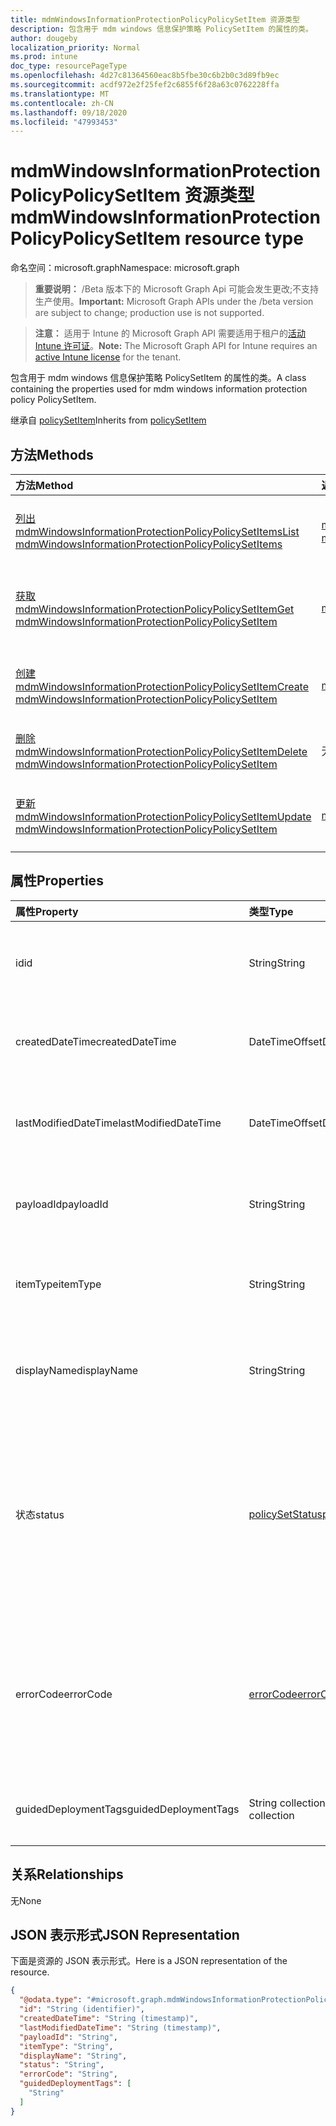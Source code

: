 ```yaml
---
title: mdmWindowsInformationProtectionPolicyPolicySetItem 资源类型
description: 包含用于 mdm windows 信息保护策略 PolicySetItem 的属性的类。
author: dougeby
localization_priority: Normal
ms.prod: intune
doc_type: resourcePageType
ms.openlocfilehash: 4d27c81364560eac8b5fbe30c6b2b0c3d89fb9ec
ms.sourcegitcommit: acdf972e2f25fef2c6855f6f28a63c0762228ffa
ms.translationtype: MT
ms.contentlocale: zh-CN
ms.lasthandoff: 09/18/2020
ms.locfileid: "47993453"
---
```

# <a name="mdmwindowsinformationprotectionpolicypolicysetitem-resource-type"></a><span data-ttu-id="4eb86-103">mdmWindowsInformationProtectionPolicyPolicySetItem 资源类型</span><span class="sxs-lookup"><span data-stu-id="4eb86-103">mdmWindowsInformationProtectionPolicyPolicySetItem resource type</span></span>

<span data-ttu-id="4eb86-104">命名空间：microsoft.graph</span><span class="sxs-lookup"><span data-stu-id="4eb86-104">Namespace: microsoft.graph</span></span>

> <span data-ttu-id="4eb86-105">**重要说明：** /Beta 版本下的 Microsoft Graph Api 可能会发生更改;不支持生产使用。</span><span class="sxs-lookup"><span data-stu-id="4eb86-105">**Important:** Microsoft Graph APIs under the /beta version are subject to change; production use is not supported.</span></span>

> <span data-ttu-id="4eb86-106">**注意：** 适用于 Intune 的 Microsoft Graph API 需要适用于租户的[活动 Intune 许可证](https://go.microsoft.com/fwlink/?linkid=839381)。</span><span class="sxs-lookup"><span data-stu-id="4eb86-106">**Note:** The Microsoft Graph API for Intune requires an [active Intune license](https://go.microsoft.com/fwlink/?linkid=839381) for the tenant.</span></span>

<span data-ttu-id="4eb86-107">包含用于 mdm windows 信息保护策略 PolicySetItem 的属性的类。</span><span class="sxs-lookup"><span data-stu-id="4eb86-107">A class containing the properties used for mdm windows information protection policy PolicySetItem.</span></span>


<span data-ttu-id="4eb86-108">继承自 [policySetItem](../resources/intune-policyset-policysetitem.md)</span><span class="sxs-lookup"><span data-stu-id="4eb86-108">Inherits from [policySetItem](../resources/intune-policyset-policysetitem.md)</span></span>

## <a name="methods"></a><span data-ttu-id="4eb86-109">方法</span><span class="sxs-lookup"><span data-stu-id="4eb86-109">Methods</span></span>
|<span data-ttu-id="4eb86-110">方法</span><span class="sxs-lookup"><span data-stu-id="4eb86-110">Method</span></span>|<span data-ttu-id="4eb86-111">返回类型</span><span class="sxs-lookup"><span data-stu-id="4eb86-111">Return Type</span></span>|<span data-ttu-id="4eb86-112">说明</span><span class="sxs-lookup"><span data-stu-id="4eb86-112">Description</span></span>|
|:---|:---|:---|
|[<span data-ttu-id="4eb86-113">列出 mdmWindowsInformationProtectionPolicyPolicySetItems</span><span class="sxs-lookup"><span data-stu-id="4eb86-113">List mdmWindowsInformationProtectionPolicyPolicySetItems</span></span>](../api/intune-policyset-mdmwindowsinformationprotectionpolicypolicysetitem-list.md)|<span data-ttu-id="4eb86-114">[mdmWindowsInformationProtectionPolicyPolicySetItem](../resources/intune-policyset-mdmwindowsinformationprotectionpolicypolicysetitem.md) 集合</span><span class="sxs-lookup"><span data-stu-id="4eb86-114">[mdmWindowsInformationProtectionPolicyPolicySetItem](../resources/intune-policyset-mdmwindowsinformationprotectionpolicypolicysetitem.md) collection</span></span>|<span data-ttu-id="4eb86-115">列出 [mdmWindowsInformationProtectionPolicyPolicySetItem](../resources/intune-policyset-mdmwindowsinformationprotectionpolicypolicysetitem.md) 对象的属性和关系。</span><span class="sxs-lookup"><span data-stu-id="4eb86-115">List properties and relationships of the [mdmWindowsInformationProtectionPolicyPolicySetItem](../resources/intune-policyset-mdmwindowsinformationprotectionpolicypolicysetitem.md) objects.</span></span>|
|[<span data-ttu-id="4eb86-116">获取 mdmWindowsInformationProtectionPolicyPolicySetItem</span><span class="sxs-lookup"><span data-stu-id="4eb86-116">Get mdmWindowsInformationProtectionPolicyPolicySetItem</span></span>](../api/intune-policyset-mdmwindowsinformationprotectionpolicypolicysetitem-get.md)|[<span data-ttu-id="4eb86-117">mdmWindowsInformationProtectionPolicyPolicySetItem</span><span class="sxs-lookup"><span data-stu-id="4eb86-117">mdmWindowsInformationProtectionPolicyPolicySetItem</span></span>](../resources/intune-policyset-mdmwindowsinformationprotectionpolicypolicysetitem.md)|<span data-ttu-id="4eb86-118">读取 [mdmWindowsInformationProtectionPolicyPolicySetItem](../resources/intune-policyset-mdmwindowsinformationprotectionpolicypolicysetitem.md) 对象的属性和关系。</span><span class="sxs-lookup"><span data-stu-id="4eb86-118">Read properties and relationships of the [mdmWindowsInformationProtectionPolicyPolicySetItem](../resources/intune-policyset-mdmwindowsinformationprotectionpolicypolicysetitem.md) object.</span></span>|
|[<span data-ttu-id="4eb86-119">创建 mdmWindowsInformationProtectionPolicyPolicySetItem</span><span class="sxs-lookup"><span data-stu-id="4eb86-119">Create mdmWindowsInformationProtectionPolicyPolicySetItem</span></span>](../api/intune-policyset-mdmwindowsinformationprotectionpolicypolicysetitem-create.md)|[<span data-ttu-id="4eb86-120">mdmWindowsInformationProtectionPolicyPolicySetItem</span><span class="sxs-lookup"><span data-stu-id="4eb86-120">mdmWindowsInformationProtectionPolicyPolicySetItem</span></span>](../resources/intune-policyset-mdmwindowsinformationprotectionpolicypolicysetitem.md)|<span data-ttu-id="4eb86-121">创建新的 [mdmWindowsInformationProtectionPolicyPolicySetItem](../resources/intune-policyset-mdmwindowsinformationprotectionpolicypolicysetitem.md) 对象。</span><span class="sxs-lookup"><span data-stu-id="4eb86-121">Create a new [mdmWindowsInformationProtectionPolicyPolicySetItem](../resources/intune-policyset-mdmwindowsinformationprotectionpolicypolicysetitem.md) object.</span></span>|
|[<span data-ttu-id="4eb86-122">删除 mdmWindowsInformationProtectionPolicyPolicySetItem</span><span class="sxs-lookup"><span data-stu-id="4eb86-122">Delete mdmWindowsInformationProtectionPolicyPolicySetItem</span></span>](../api/intune-policyset-mdmwindowsinformationprotectionpolicypolicysetitem-delete.md)|<span data-ttu-id="4eb86-123">无</span><span class="sxs-lookup"><span data-stu-id="4eb86-123">None</span></span>|<span data-ttu-id="4eb86-124">删除 [mdmWindowsInformationProtectionPolicyPolicySetItem](../resources/intune-policyset-mdmwindowsinformationprotectionpolicypolicysetitem.md)。</span><span class="sxs-lookup"><span data-stu-id="4eb86-124">Deletes a [mdmWindowsInformationProtectionPolicyPolicySetItem](../resources/intune-policyset-mdmwindowsinformationprotectionpolicypolicysetitem.md).</span></span>|
|[<span data-ttu-id="4eb86-125">更新 mdmWindowsInformationProtectionPolicyPolicySetItem</span><span class="sxs-lookup"><span data-stu-id="4eb86-125">Update mdmWindowsInformationProtectionPolicyPolicySetItem</span></span>](../api/intune-policyset-mdmwindowsinformationprotectionpolicypolicysetitem-update.md)|[<span data-ttu-id="4eb86-126">mdmWindowsInformationProtectionPolicyPolicySetItem</span><span class="sxs-lookup"><span data-stu-id="4eb86-126">mdmWindowsInformationProtectionPolicyPolicySetItem</span></span>](../resources/intune-policyset-mdmwindowsinformationprotectionpolicypolicysetitem.md)|<span data-ttu-id="4eb86-127">更新 [mdmWindowsInformationProtectionPolicyPolicySetItem](../resources/intune-policyset-mdmwindowsinformationprotectionpolicypolicysetitem.md) 对象的属性。</span><span class="sxs-lookup"><span data-stu-id="4eb86-127">Update the properties of a [mdmWindowsInformationProtectionPolicyPolicySetItem](../resources/intune-policyset-mdmwindowsinformationprotectionpolicypolicysetitem.md) object.</span></span>|

## <a name="properties"></a><span data-ttu-id="4eb86-128">属性</span><span class="sxs-lookup"><span data-stu-id="4eb86-128">Properties</span></span>
|<span data-ttu-id="4eb86-129">属性</span><span class="sxs-lookup"><span data-stu-id="4eb86-129">Property</span></span>|<span data-ttu-id="4eb86-130">类型</span><span class="sxs-lookup"><span data-stu-id="4eb86-130">Type</span></span>|<span data-ttu-id="4eb86-131">说明</span><span class="sxs-lookup"><span data-stu-id="4eb86-131">Description</span></span>|
|:---|:---|:---|
|<span data-ttu-id="4eb86-132">id</span><span class="sxs-lookup"><span data-stu-id="4eb86-132">id</span></span>|<span data-ttu-id="4eb86-133">String</span><span class="sxs-lookup"><span data-stu-id="4eb86-133">String</span></span>|<span data-ttu-id="4eb86-134">MobileAppPolicySetItem 的键。</span><span class="sxs-lookup"><span data-stu-id="4eb86-134">Key of the MobileAppPolicySetItem.</span></span> <span data-ttu-id="4eb86-135">继承自 [policySetItem](../resources/intune-policyset-policysetitem.md)</span><span class="sxs-lookup"><span data-stu-id="4eb86-135">Inherited from [policySetItem](../resources/intune-policyset-policysetitem.md)</span></span>|
|<span data-ttu-id="4eb86-136">createdDateTime</span><span class="sxs-lookup"><span data-stu-id="4eb86-136">createdDateTime</span></span>|<span data-ttu-id="4eb86-137">DateTimeOffset</span><span class="sxs-lookup"><span data-stu-id="4eb86-137">DateTimeOffset</span></span>|<span data-ttu-id="4eb86-138">PolicySetItem 的创建时间。</span><span class="sxs-lookup"><span data-stu-id="4eb86-138">Creation time of the PolicySetItem.</span></span> <span data-ttu-id="4eb86-139">继承自 [policySetItem](../resources/intune-policyset-policysetitem.md)</span><span class="sxs-lookup"><span data-stu-id="4eb86-139">Inherited from [policySetItem](../resources/intune-policyset-policysetitem.md)</span></span>|
|<span data-ttu-id="4eb86-140">lastModifiedDateTime</span><span class="sxs-lookup"><span data-stu-id="4eb86-140">lastModifiedDateTime</span></span>|<span data-ttu-id="4eb86-141">DateTimeOffset</span><span class="sxs-lookup"><span data-stu-id="4eb86-141">DateTimeOffset</span></span>|<span data-ttu-id="4eb86-142">PolicySetItem 的上次修改时间。</span><span class="sxs-lookup"><span data-stu-id="4eb86-142">Last modified time of the PolicySetItem.</span></span> <span data-ttu-id="4eb86-143">继承自 [policySetItem](../resources/intune-policyset-policysetitem.md)</span><span class="sxs-lookup"><span data-stu-id="4eb86-143">Inherited from [policySetItem](../resources/intune-policyset-policysetitem.md)</span></span>|
|<span data-ttu-id="4eb86-144">payloadId</span><span class="sxs-lookup"><span data-stu-id="4eb86-144">payloadId</span></span>|<span data-ttu-id="4eb86-145">String</span><span class="sxs-lookup"><span data-stu-id="4eb86-145">String</span></span>|<span data-ttu-id="4eb86-146">PolicySetItem 的 PayloadId。</span><span class="sxs-lookup"><span data-stu-id="4eb86-146">PayloadId of the PolicySetItem.</span></span> <span data-ttu-id="4eb86-147">继承自 [policySetItem](../resources/intune-policyset-policysetitem.md)</span><span class="sxs-lookup"><span data-stu-id="4eb86-147">Inherited from [policySetItem](../resources/intune-policyset-policysetitem.md)</span></span>|
|<span data-ttu-id="4eb86-148">itemType</span><span class="sxs-lookup"><span data-stu-id="4eb86-148">itemType</span></span>|<span data-ttu-id="4eb86-149">String</span><span class="sxs-lookup"><span data-stu-id="4eb86-149">String</span></span>|<span data-ttu-id="4eb86-150">PolicySetItem 的 policySetType。</span><span class="sxs-lookup"><span data-stu-id="4eb86-150">policySetType of the PolicySetItem.</span></span> <span data-ttu-id="4eb86-151">继承自 [policySetItem](../resources/intune-policyset-policysetitem.md)</span><span class="sxs-lookup"><span data-stu-id="4eb86-151">Inherited from [policySetItem](../resources/intune-policyset-policysetitem.md)</span></span>|
|<span data-ttu-id="4eb86-152">displayName</span><span class="sxs-lookup"><span data-stu-id="4eb86-152">displayName</span></span>|<span data-ttu-id="4eb86-153">String</span><span class="sxs-lookup"><span data-stu-id="4eb86-153">String</span></span>|<span data-ttu-id="4eb86-154">PolicySetItem 的 DisplayName。</span><span class="sxs-lookup"><span data-stu-id="4eb86-154">DisplayName of the PolicySetItem.</span></span> <span data-ttu-id="4eb86-155">继承自 [policySetItem](../resources/intune-policyset-policysetitem.md)</span><span class="sxs-lookup"><span data-stu-id="4eb86-155">Inherited from [policySetItem](../resources/intune-policyset-policysetitem.md)</span></span>|
|<span data-ttu-id="4eb86-156">状态</span><span class="sxs-lookup"><span data-stu-id="4eb86-156">status</span></span>|[<span data-ttu-id="4eb86-157">policySetStatus</span><span class="sxs-lookup"><span data-stu-id="4eb86-157">policySetStatus</span></span>](../resources/intune-policyset-policysetstatus.md)|<span data-ttu-id="4eb86-158">PolicySetItem 的状态。</span><span class="sxs-lookup"><span data-stu-id="4eb86-158">Status of the PolicySetItem.</span></span> <span data-ttu-id="4eb86-159">继承自 [policySetItem](../resources/intune-policyset-policysetitem.md)。</span><span class="sxs-lookup"><span data-stu-id="4eb86-159">Inherited from [policySetItem](../resources/intune-policyset-policysetitem.md).</span></span> <span data-ttu-id="4eb86-160">可取值为：`unknown`、`validating`、`partialSuccess`、`success`、`error`、`notAssigned`。</span><span class="sxs-lookup"><span data-stu-id="4eb86-160">Possible values are: `unknown`, `validating`, `partialSuccess`, `success`, `error`, `notAssigned`.</span></span>|
|<span data-ttu-id="4eb86-161">errorCode</span><span class="sxs-lookup"><span data-stu-id="4eb86-161">errorCode</span></span>|[<span data-ttu-id="4eb86-162">errorCode</span><span class="sxs-lookup"><span data-stu-id="4eb86-162">errorCode</span></span>](../resources/intune-policyset-errorcode.md)|<span data-ttu-id="4eb86-163">错误代码（如果发生）。</span><span class="sxs-lookup"><span data-stu-id="4eb86-163">Error code if any occured.</span></span> <span data-ttu-id="4eb86-164">继承自 [policySetItem](../resources/intune-policyset-policysetitem.md)。</span><span class="sxs-lookup"><span data-stu-id="4eb86-164">Inherited from [policySetItem](../resources/intune-policyset-policysetitem.md).</span></span> <span data-ttu-id="4eb86-165">可取值为：`noError`、`unauthorized`、`notFound`、`deleted`。</span><span class="sxs-lookup"><span data-stu-id="4eb86-165">Possible values are: `noError`, `unauthorized`, `notFound`, `deleted`.</span></span>|
|<span data-ttu-id="4eb86-166">guidedDeploymentTags</span><span class="sxs-lookup"><span data-stu-id="4eb86-166">guidedDeploymentTags</span></span>|<span data-ttu-id="4eb86-167">String collection</span><span class="sxs-lookup"><span data-stu-id="4eb86-167">String collection</span></span>|<span data-ttu-id="4eb86-168">继承自[policySetItem](../resources/intune-policyset-policysetitem.md)的引导部署的标记</span><span class="sxs-lookup"><span data-stu-id="4eb86-168">Tags of the guided deployment Inherited from [policySetItem](../resources/intune-policyset-policysetitem.md)</span></span>|

## <a name="relationships"></a><span data-ttu-id="4eb86-169">关系</span><span class="sxs-lookup"><span data-stu-id="4eb86-169">Relationships</span></span>
<span data-ttu-id="4eb86-170">无</span><span class="sxs-lookup"><span data-stu-id="4eb86-170">None</span></span>

## <a name="json-representation"></a><span data-ttu-id="4eb86-171">JSON 表示形式</span><span class="sxs-lookup"><span data-stu-id="4eb86-171">JSON Representation</span></span>
<span data-ttu-id="4eb86-172">下面是资源的 JSON 表示形式。</span><span class="sxs-lookup"><span data-stu-id="4eb86-172">Here is a JSON representation of the resource.</span></span>
<!-- {
  "blockType": "resource",
  "keyProperty": "id",
  "@odata.type": "microsoft.graph.mdmWindowsInformationProtectionPolicyPolicySetItem"
}
-->
``` json
{
  "@odata.type": "#microsoft.graph.mdmWindowsInformationProtectionPolicyPolicySetItem",
  "id": "String (identifier)",
  "createdDateTime": "String (timestamp)",
  "lastModifiedDateTime": "String (timestamp)",
  "payloadId": "String",
  "itemType": "String",
  "displayName": "String",
  "status": "String",
  "errorCode": "String",
  "guidedDeploymentTags": [
    "String"
  ]
}
```






